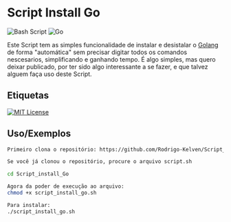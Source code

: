 
# Script Install Go
![Bash Script](https://img.shields.io/badge/bash_script-%23121011.svg?style=for-the-badge&logo=gnu-bash&logoColor=white) 
![Go](https://img.shields.io/badge/go-%2300ADD8.svg?style=for-the-badge&logo=go&logoColor=white) 


Este Script tem as simples funcionalidade de instalar e desistalar o [Golang]([https://docs.docker.com/engine/install/](https://go.dev/doc/install)) de forma "automática" sem precisar digitar todos os comandos nescesarios, simplificando e ganhando tempo. É algo simples, mas quero deixar publicado, por ter sido algo interessante a se fazer, e que talvez alguem faça uso deste Script.



## Etiquetas
[![MIT License](https://img.shields.io/badge/License-MIT-green.svg)](https://choosealicense.com/licenses/mit/)

## Uso/Exemplos

```bash
Primeiro clona o repositório: https://github.com/Rodrigo-Kelven/Script_install_Go

Se você já clonou o repositório, procure o arquivo script.sh

cd Script_install_Go

Agora da poder de execução ao arquivo:
chmod +x script_install_go.sh

Para instalar:
./script_install_go.sh
```
    
